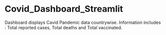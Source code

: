 # Covid_Dashboard_Streamlit
Dashboard displays Cavid Pandemic data countrywise. Information includes : Total reported cases, Total deaths and Total vaccinated.
